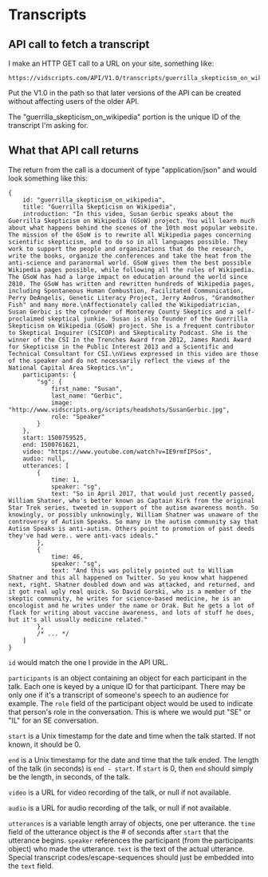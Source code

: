 
Transcripts  
===========

API call to fetch a transcript
--------------------------------

I make an HTTP GET call to a URL on your site, something like:

	https://vidscripts.com/API/V1.0/transcripts/guerrilla_skepticism_on_wikipedia

Put the V1.0 in the path so that later versions of the API can be created without 
affecting users of the older API.

The "guerrilla_skepticism_on_wikipedia" portion is the unique ID of the transcript I'm asking for.


What that API call returns
--------------------------

The return from the call is a document of type "application/json" and would look something like this:

	{
		id: "guerrilla_skepticism_on_wikipedia",
		title: "Guerrilla Skepticism on Wikipedia",
		introduction: "In this video, Susan Gerbic speaks about the Guerrilla Skepticism on Wikipedia (GSoW) project. You will learn much about what happens behind the scenes of the 10th most popular website. The mission of the GSoW is to rewrite all Wikipedia pages concerning scientific skepticism, and to do so in all languages possible. They work to support the people and organizations that do the research, write the books, organize the conferences and take the heat from the anti-science and paranormal world. GSoW gives them the best possible Wikipedia pages possible, while following all the rules of Wikipedia. The GSoW has had a large impact on education around the world since 2010. The GSoW has written and rewritten hundreds of Wikipedia pages, including Spontaneous Human Combustion, Facilitated Communication, Perry DeAngelis, Genetic Literacy Project, Jerry Andrus, "Grandmother Fish" and many more.\nAffectionately called the Wikipediatrician, Susan Gerbic is the cofounder of Monterey County Skeptics and a self-proclaimed skeptical junkie. Susan is also founder of the Guerrilla Skepticism on Wikipedia (GSoW) project. She is a frequent contributor to Skeptical Inquirer (CSICOP) and Skepticality Podcast. She is the winner of the CSI In the Trenches Award from 2012, James Randi Award for Skepticism in the Public Interest 2013 and a Scientific and Technical Consultant for CSI.\nViews expressed in this video are those of the speaker and do not necessarily reflect the views of the National Capital Area Skeptics.\n",
		participants: {
			"sg": {
				first_name: "Susan",
				last_name: "Gerbic",
				image: "http://www.vidscripts.org/scripts/headshots/SusanGerbic.jpg",
				role: "Speaker"
			}
		},
		start: 1500759525,
		end: 1500761621,
		video: "https://www.youtube.com/watch?v=IE9rmfIPSos",
		audio: null,
		utterances: [
			{
				time: 1,
				speaker: "sg",
				text: "So in April 2017, that would just recently passed, William Shatner, who's better known as Captain Kirk from the original Star Trek series, tweeted in support of the autism awareness month. So knowingly, or possibly unknowingly, William Shatner was unaware of the controversy of Autism Speaks. So many in the autism community say that Autism Speaks is anti-autism. Others point to promotion of past deeds they've had were.. were anti-vacs ideals."
			},
			{
				time: 46,
				speaker: "sg",
				text: "And this was politely pointed out to William Shatner and this all happened on Twitter. So you know what happened next, right. Shatner doubled down and was attacked, and returned, and it got real ugly real quick. So David Gorski, who is a member of the skeptic community, he writes for science-based medicine, he is an oncologist and he writes under the name or Orak. But he gets a lot of flack for writing about vaccine awareness, and lots of stuff he does, but it's all usually medicine related."
			},
			/* ... */
		]
	}

`id` would match the one I provide in the API URL.

`participants` is an object containing an object for each participant in the talk.
Each one is keyed by a unique ID for that participant.
There may be only one if it's a transcript of someone's speech to an audience for example.
The `role` field of the participant object would be used to indicate that person's role in the conversation.
This is where we would put "SE" or "IL" for an SE conversation.

`start` is a Unix timestamp for the date and time when the talk started. 
If not known, it should be 0.

`end` is a Unix timestamp for the date and time that the talk ended.
The length of the talk (in seconds) is `end - start`.
If `start` is 0, then `end` should simply be the length, in seconds, of the talk.

`video` is a URL for video recording of the talk, or null if not available.

`audio` is a URL for audio recording of the talk, or null if not available.

`utterances` is a variable length array of objects, one per utterance.
the `time` field of the utterance object is the # of seconds after `start` that the
utterance begins.
`speaker` references the participant (from the participants object) who made the utterance.
`text` is the text of the actual utterance.
Special transcript codes/escape-sequences should just be embedded into the `text` field.



